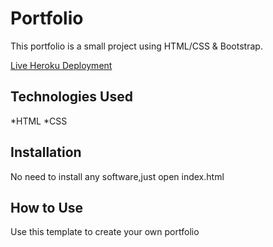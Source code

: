# Portfolio
This portfolio is a small project using HTML/CSS & Bootstrap.

[Live Heroku Deployment](https://tekmagar-portfolio.herokuapp.com/)

## Technologies Used
*HTML
*CSS
## Installation
No need to install any software,just open index.html
## How to Use
Use this template to create your own portfolio
